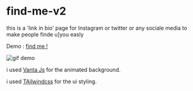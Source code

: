 # find-me-v2
 
 this is a 'link in bio' page for Instagram or twitter or any sociale media to make people finde u]you easly
 
 Demo : [find me !](https://sage-alfajores-3031f8.netlify.app/ "Boughazi Akram")
 
 ![gif demo](https://github.com/bouakram/find-me-v2/blob/master/gif.gif)
 
 i used [Vanta Js](https://www.vantajs.com/?effect=birds) for the animated background.
 
 i used [TAilwindcss](https://tailwindcss.com/) for the ui styling.
 
 
